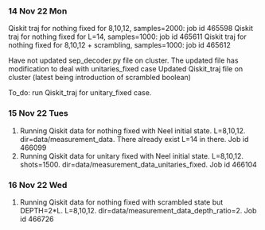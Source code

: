 ### 14 Nov 22 Mon
Qiskit traj for nothing fixed for 8,10,12, samples=2000: job id 465598
Qiskit traj for nothing fixed for L=14, samples=1000: job id 465611
Qiskit traj for nothing fixed for 8,10,12 + scrambling, samples=1000: job id 465612

Have not updated sep_decoder.py file on cluster. The updated file has modification to deal with unitaries_fixed case
Updated Qiskit_traj file on cluster (latest being introduction of scrambled boolean)

To_do: run Qiskit_traj for unitary_fixed case.

### 15 Nov 22 Tues
1. Running Qiskit data for nothing fixed with Neel initial state. L=8,10,12. dir=data/measurement_data. There already exist L=14 in there. Job id 466099
2. Running Qiskit data for unitary fixed with Neel initial state. L=8,10,12. shots=1500. dir=data/measurement_data_unitaries_fixed. Job id 466104


### 16 Nov 22 Wed
1. Running Qiskit data for nothing fixed with scrambled state but DEPTH=2*L. L=8,10,12. dir=data/measurement_data_depth_ratio=2. Job id 466726